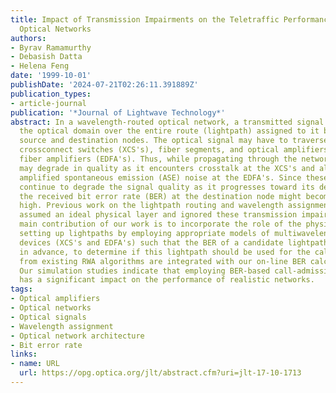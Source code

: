 ```yaml
---
title: Impact of Transmission Impairments on the Teletraffic Performance of Wavelength-Routed
  Optical Networks
authors:
- Byrav Ramamurthy
- Debasish Datta
- Helena Feng
date: '1999-10-01'
publishDate: '2024-07-21T02:26:11.391889Z'
publication_types:
- article-journal
publication: '*Journal of Lightwave Technology*'
abstract: In a wavelength-routed optical network, a transmitted signal remains in
  the optical domain over the entire route (lightpath) assigned to it between its
  source and destination nodes. The optical signal may have to traverse a number of
  crossconnect switches (XCS's), fiber segments, and optical amplifiers, e.g., erbium-doped
  fiber amplifiers (EDFA's). Thus, while propagating through the network, the signal
  may degrade in quality as it encounters crosstalk at the XCS's and also picks up
  amplified spontaneous emission (ASE) noise at the EDFA's. Since these impairments
  continue to degrade the signal quality as it progresses toward its destination,
  the received bit error rate (BER) at the destination node might become unacceptably
  high. Previous work on the lightpath routing and wavelength assignment (RWA) problem
  assumed an ideal physical layer and ignored these transmission impairments. The
  main contribution of our work is to incorporate the role of the physical layer in
  setting up lightpaths by employing appropriate models of multiwavelength optical
  devices (XCS's and EDFA's) such that the BER of a candidate lightpath can be computed,
  in advance, to determine if this lightpath should be used for the call. Features
  from existing RWA algorithms are integrated with our on-line BER calculation mechanism.
  Our simulation studies indicate that employing BER-based call-admission algorithms
  has a significant impact on the performance of realistic networks.
tags:
- Optical amplifiers
- Optical networks
- Optical signals
- Wavelength assignment
- Optical network architecture
- Bit error rate
links:
- name: URL
  url: https://opg.optica.org/jlt/abstract.cfm?uri=jlt-17-10-1713
---
```

